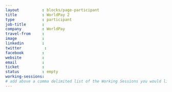 ```yaml
---
layout          : blocks/page-participant
title           : WorldPay 2
type            : participant
job-title       :
company         : WorldPay
travel-from     :
image           :
linkedin        :
twitter          :
facebook        :
website         :
email           :
ticket          :
status          : empty
working-sessions:
# add above a comma delimited list of the Working Sessions you would like to attend (use the session's title)
---
```


<!-- put more details about participant here -->
